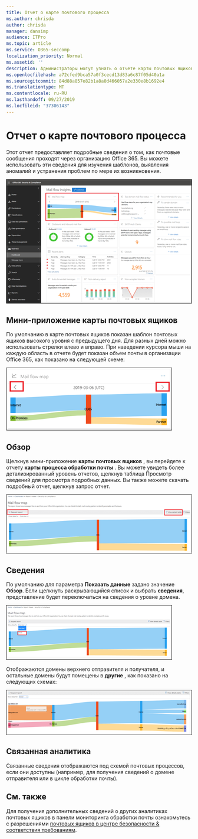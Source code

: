 ```yaml
---
title: Отчет о карте почтового процесса
ms.author: chrisda
author: chrisda
manager: dansimp
audience: ITPro
ms.topic: article
ms.service: O365-seccomp
localization_priority: Normal
ms.assetid: ''
description: Администраторы могут узнать о отчете карты почтовых ящиков в панели мониторинга "Управление почтовыми сообщениями" в центре безопасности & соответствия требованиям.
ms.openlocfilehash: a72cfed9bca57a0f3cecd13d83a6c87f05d40a1a
ms.sourcegitcommit: 84d88a857e82b1a8a0d466057a2e330e8b1692e4
ms.translationtype: MT
ms.contentlocale: ru-RU
ms.lasthandoff: 09/27/2019
ms.locfileid: "37306143"
---
```

# <a name="mail-flow-map-report"></a>Отчет о карте почтового процесса

Этот отчет предоставляет подробные сведения о том, как почтовые сообщения проходят через организацию Office 365. Вы можете использовать эти сведения для изучения шаблонов, выявления аномалий и устранения проблем по мере их возникновения.

![Отчет карты почтовых ящиков в панели мониторинга "Управление почтовыми сообщениями" в центре безопасности & соответствия требованиям](../media/mail-flow-map-selected.png)

## <a name="mail-flow-map-widget"></a>Мини-приложение карты почтовых ящиков

По умолчанию в карте почтовых ящиков показан шаблон почтовых ящиков высокого уровня с предыдущего дня. Для разных дней можно использовать стрелки влево и вправо. При наведении курсора мыши на каждую область в отчете будет показан объем почты в организации Office 365, как показано на следующей схеме:

![Стрелки влево и вправо в мини-приложении "карта процесса почты"](../media/mail-flow-map-widget.png)

## <a name="overview"></a>Обзор

Щелкнув мини-приложение **карты почтовых ящиков** , вы перейдете к отчету **карты процесса обработки почты** . Вы можете увидеть более детализированный уровень отчетов, щелкнув таблица Просмотр сведений для просмотра подробных данных. Вы также можете скачать подробный отчет, щелкнув запрос отчет.

![Представление "Обзор" в отчете карты почтовых ящиков](../media/mail-flow-map-overview.png)

## <a name="details"></a>Сведения

По умолчанию для параметра **Показать данные** задано значение **Обзор**. Если щелкнуть раскрывающийся список и выбрать **сведения**, представление будет переключаться на сведения о уровне домена.

![Выбор параметра "сведения в представлении" Показать данные для в обзоре в отчете карты почтовых ящиков "](../media/mail-flow-map-select-detail.png)

Отображаются домены верхнего отправителя и получателя, и остальные домены будут помещены в **другие** , как показано на следующих схемах:

![Представление "сведения" в отчете о схеме почтового процесса](../media/mail-flow-map-detail.png)

## <a name="related-insights"></a>Связанная аналитика

Связанные сведения отображаются под схемой почтовых процессов, если они доступны (например, для получения сведений о домене отправителя или в цикле обработки почты).

## <a name="see-also"></a>См. также

Для получения дополнительных сведений о других аналитиках почтовых ящиков в панели мониторинга обработки почты ознакомьтесь с разрешениями [почтовых ящиков в центре безопасности & соответствия требованиям](mail-flow-insights-v2.md).